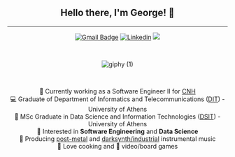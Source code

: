 <div align=center>

## Hello there, I'm George! :wave:
---

  
[![Gmail Badge](https://img.shields.io/badge/-Gmail-c14438?style=flat-square&logo=Gmail&logoColor=white&link=mailto:giorgosrouvv@gmail.com)](mailto:giorgosrouvv@gmail.com)
[![Linkedin](https://img.shields.io/badge/-LinkedIn-blue?style=flat&logo=Linkedin&logoColor=white)](https://www.linkedin.com/in/giorgosrouv/)
![](https://img.shields.io/github/followers/GeoRouv?label=Follow)
<!--- [![Website](https://img.shields.io/badge/-Website-blueviolet?style=flat&logo=appveyor&logoColor=white)](https://georouv.github.io/) --->
<br>

![giphy (1)](https://user-images.githubusercontent.com/40864279/229629760-c7411be2-bb43-4cf7-9abb-53376d79c905.gif)
  
<br>

<!-- ### 🧐 **About me** -->
 🌱 Currently working as a Software Engineer II for [CNH](https://www.cnh.com/)   <br>
 💻 Graduate of Department of Informatics and Telecommunications ([DIT](https://www.di.uoa.gr/en)) - University of Athens <br>
 💾 MSc Graduate in Data Science and Information Technologies ([DSIT](https://dsit.di.uoa.gr/)) - University of Athens <br>
 💭 Interested in  **Software Engineering** and **Data Science** <br>
 🎵 Producing [post-metal](https://open.spotify.com/artist/6rDDNXRhfG0L85OBCo8l5M?si=Ozv3zo_oQGOZJffAMk9WIA) and [darksynth/industrial](https://open.spotify.com/artist/7q8H31y13xRGfVy5au78ST?si=WrqjGkf8Rm-uKd97anZ2oQ) instrumental music<br>
 🍜 Love cooking and 👾 video/board games
</div>
